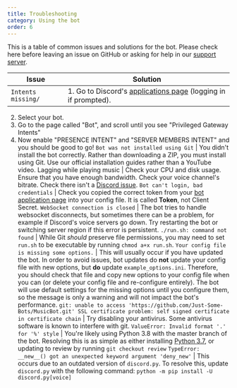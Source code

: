 ```yaml
---
title: Troubleshooting
category: Using the bot
order: 6
---
```


This is a table of common issues and solutions for the bot. Please check here before leaving an issue on GitHub or asking for help in our [support server](https://discord.gg/bots).

Issue | Solution
--- | ---
`Intents missing/` | 1. Go to Discord's [applications page](https://discordapp.com/developers/applications/me) (logging in if prompted).
2. Select your bot.
3. Go to the page called "Bot", and scroll until you see "Privileged Gateway Intents"
4. Now enable "PRESENCE INTENT" and "SERVER MEMBERS INTENT" and you should be good to go!
`Bot was not installed using Git` | You didn't install the bot correctly. Rather than downloading a ZIP, you must install using Git. Use our official installation guides rather than a YouTube video.
Lagging while playing music | Check your CPU and disk usage. Ensure that you have enough bandwidth. Check your voice channel's bitrate. Check there isn't a [Discord issue](https://status.discordapp.com).
`Bot can't login, bad credentials` | Check you copied the correct token from your [bot application page](https://discordapp.com/developers/applications/me) into your config file. It is called **Token**, not Client Secret.
`WebSocket connection is closed` | The bot tries to handle websocket disconnects, but sometimes there can be a problem, for example if Discord's voice servers go down. Try restarting the bot or switching server region if this error is persistent.
`./run.sh: command not found` | While Git *should* preserve file permissions, you may need to set `run.sh` to be executable by running `chmod a+x run.sh`.
`Your config file is missing some options.` | This will usually occur if you have updated the bot. In order to avoid issues, bot updates do **not** update your config file with new options, but **do** update `example_options.ini`. Therefore, you should check that file and copy new options to your config file when you can (or delete your config file and re-configure entirely). The bot will use default settings for the missing options until you configure them, so the message is only a warning and will not impact the bot's performance.
`git: unable to access 'https://github.com/Just-Some-Bots/MusicBot.git' SSL certificate problem: self signed certificate in certificate chain` | Try disabling your antivirus. Some antivirus software is known to interfere with git.
`ValueError: Invalid format '.' for '%' style` | You're likely using Python 3.8 with the master branch of the bot. Resolving this is as simple as either installing [Python 3.7](https://www.python.org/ftp/python/3.7.0/python-3.7.0.exe), or updating to review by running `git checkout review`
`TypeError: __new__() got an unexpected keyword argument 'deny_new'` | This occurs due to an outdated version of `discord.py`. To resolve this, update `discord.py` with the following command: `python -m pip install -U discord.py[voice]`
